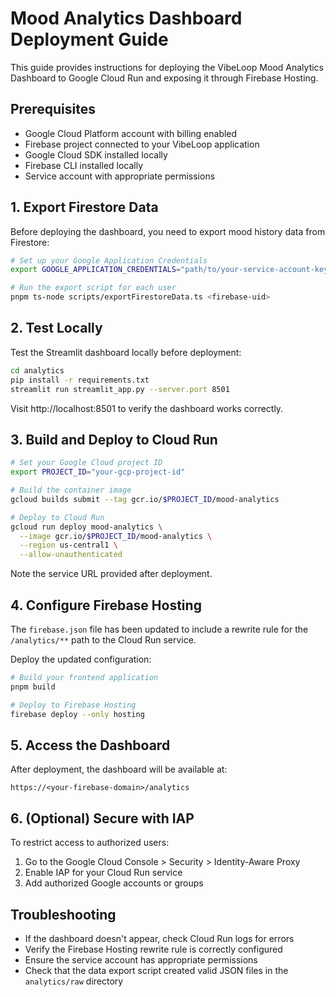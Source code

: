 # Mood Analytics Dashboard Deployment Guide

This guide provides instructions for deploying the VibeLoop Mood Analytics Dashboard to Google Cloud Run and exposing it through Firebase Hosting.

## Prerequisites

- Google Cloud Platform account with billing enabled
- Firebase project connected to your VibeLoop application
- Google Cloud SDK installed locally
- Firebase CLI installed locally
- Service account with appropriate permissions

## 1. Export Firestore Data

Before deploying the dashboard, you need to export mood history data from Firestore:

```bash
# Set up your Google Application Credentials
export GOOGLE_APPLICATION_CREDENTIALS="path/to/your-service-account-key.json"

# Run the export script for each user
pnpm ts-node scripts/exportFirestoreData.ts <firebase-uid>
```

## 2. Test Locally

Test the Streamlit dashboard locally before deployment:

```bash
cd analytics
pip install -r requirements.txt
streamlit run streamlit_app.py --server.port 8501
```

Visit http://localhost:8501 to verify the dashboard works correctly.

## 3. Build and Deploy to Cloud Run

```bash
# Set your Google Cloud project ID
export PROJECT_ID="your-gcp-project-id"

# Build the container image
gcloud builds submit --tag gcr.io/$PROJECT_ID/mood-analytics

# Deploy to Cloud Run
gcloud run deploy mood-analytics \
  --image gcr.io/$PROJECT_ID/mood-analytics \
  --region us-central1 \
  --allow-unauthenticated
```

Note the service URL provided after deployment.

## 4. Configure Firebase Hosting

The `firebase.json` file has been updated to include a rewrite rule for the `/analytics/**` path to the Cloud Run service.

Deploy the updated configuration:

```bash
# Build your frontend application
pnpm build

# Deploy to Firebase Hosting
firebase deploy --only hosting
```

## 5. Access the Dashboard

After deployment, the dashboard will be available at:

```
https://<your-firebase-domain>/analytics
```

## 6. (Optional) Secure with IAP

To restrict access to authorized users:

1. Go to the Google Cloud Console > Security > Identity-Aware Proxy
2. Enable IAP for your Cloud Run service
3. Add authorized Google accounts or groups

## Troubleshooting

- If the dashboard doesn't appear, check Cloud Run logs for errors
- Verify the Firebase Hosting rewrite rule is correctly configured
- Ensure the service account has appropriate permissions
- Check that the data export script created valid JSON files in the `analytics/raw` directory